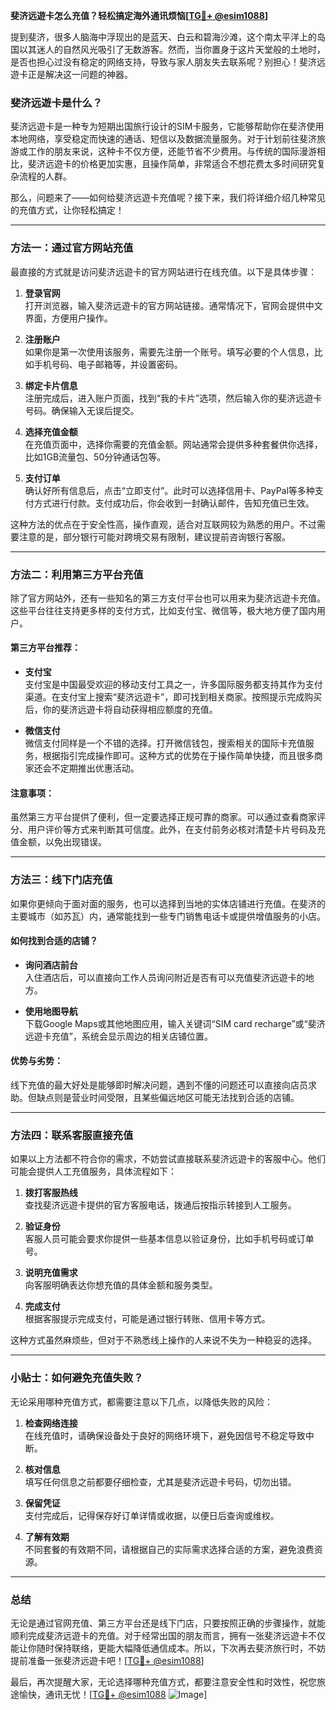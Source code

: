 **斐济远遊卡怎么充值？轻松搞定海外通讯烦恼[[TG💪+ @esim1088](https://t.me/s/esim1088)]**

提到斐济，很多人脑海中浮现出的是蓝天、白云和碧海沙滩，这个南太平洋上的岛国以其迷人的自然风光吸引了无数游客。然而，当你置身于这片天堂般的土地时，是否也担心过没有稳定的网络支持，导致与家人朋友失去联系呢？别担心！斐济远遊卡正是解决这一问题的神器。

### 斐济远遊卡是什么？

斐济远遊卡是一种专为短期出国旅行设计的SIM卡服务，它能够帮助你在斐济使用本地网络，享受稳定而快速的通话、短信以及数据流量服务。对于计划前往斐济旅游或工作的朋友来说，这种卡不仅方便，还能节省不少费用。与传统的国际漫游相比，斐济远遊卡的价格更加实惠，且操作简单，非常适合不想花费太多时间研究复杂流程的人群。

那么，问题来了——如何给斐济远遊卡充值呢？接下来，我们将详细介绍几种常见的充值方式，让你轻松搞定！

---

### 方法一：通过官方网站充值

最直接的方式就是访问斐济远遊卡的官方网站进行在线充值。以下是具体步骤：

1. **登录官网**  
   打开浏览器，输入斐济远遊卡的官方网站链接。通常情况下，官网会提供中文界面，方便用户操作。

2. **注册账户**  
   如果你是第一次使用该服务，需要先注册一个账号。填写必要的个人信息，比如手机号码、电子邮箱等，并设置密码。

3. **绑定卡片信息**  
   注册完成后，进入账户页面，找到“我的卡片”选项，然后输入你的斐济远遊卡号码。确保输入无误后提交。

4. **选择充值金额**  
   在充值页面中，选择你需要的充值金额。网站通常会提供多种套餐供你选择，比如1GB流量包、50分钟通话包等。

5. **支付订单**  
   确认好所有信息后，点击“立即支付”。此时可以选择信用卡、PayPal等多种支付方式进行付款。支付成功后，你会收到一封确认邮件，告知充值已生效。

这种方法的优点在于安全性高，操作直观，适合对互联网较为熟悉的用户。不过需要注意的是，部分银行可能对跨境交易有限制，建议提前咨询银行客服。

---

### 方法二：利用第三方平台充值

除了官方网站外，还有一些知名的第三方支付平台也可以用来为斐济远遊卡充值。这些平台往往支持更多样的支付方式，比如支付宝、微信等，极大地方便了国内用户。

#### 第三方平台推荐：
- **支付宝**  
  支付宝是中国最受欢迎的移动支付工具之一，许多国际服务都支持其作为支付渠道。在支付宝上搜索“斐济远遊卡”，即可找到相关商家。按照提示完成购买后，你的斐济远遊卡将自动获得相应额度的充值。

- **微信支付**  
  微信支付同样是一个不错的选择。打开微信钱包，搜索相关的国际卡充值服务，根据指引完成操作即可。这种方式的优势在于操作简单快捷，而且很多商家还会不定期推出优惠活动。

#### 注意事项：
虽然第三方平台提供了便利，但一定要选择正规可靠的商家。可以通过查看商家评分、用户评价等方式来判断其可信度。此外，在支付前务必核对清楚卡片号码及充值金额，以免出现错误。

---

### 方法三：线下门店充值

如果你更倾向于面对面的服务，也可以选择到当地的实体店铺进行充值。在斐济的主要城市（如苏瓦）内，通常能找到一些专门销售电话卡或提供增值服务的小店。

#### 如何找到合适的店铺？
- **询问酒店前台**  
  入住酒店后，可以直接向工作人员询问附近是否有可以充值斐济远遊卡的地方。

- **使用地图导航**  
  下载Google Maps或其他地图应用，输入关键词“SIM card recharge”或“斐济远遊卡充值”，系统会显示周边的相关店铺位置。

#### 优势与劣势：
线下充值的最大好处是能够即时解决问题，遇到不懂的问题还可以直接向店员求助。但缺点则是营业时间受限，且某些偏远地区可能无法找到合适的店铺。

---

### 方法四：联系客服直接充值

如果以上方法都不符合你的需求，不妨尝试直接联系斐济远遊卡的客服中心。他们可能会提供人工充值服务，具体流程如下：

1. **拨打客服热线**  
   查找斐济远遊卡提供的官方客服电话，拨通后按指示转接到人工服务。

2. **验证身份**  
   客服人员可能会要求你提供一些基本信息以验证身份，比如手机号码或订单号。

3. **说明充值需求**  
   向客服明确表达你想充值的具体金额和服务类型。

4. **完成支付**  
   根据客服提示完成支付，可能是通过银行转账、信用卡等方式。

这种方式虽然麻烦些，但对于不熟悉线上操作的人来说不失为一种稳妥的选择。

---

### 小贴士：如何避免充值失败？

无论采用哪种充值方式，都需要注意以下几点，以降低失败的风险：

1. **检查网络连接**  
   在线充值时，请确保设备处于良好的网络环境下，避免因信号不稳定导致中断。

2. **核对信息**  
   填写任何信息之前都要仔细检查，尤其是斐济远遊卡号码，切勿出错。

3. **保留凭证**  
   支付完成后，记得保存好订单详情或收据，以便日后查询或维权。

4. **了解有效期**  
   不同套餐的有效期不同，请根据自己的实际需求选择合适的方案，避免浪费资源。

---

### 总结

无论是通过官网充值、第三方平台还是线下门店，只要按照正确的步骤操作，就能顺利完成斐济远遊卡的充值。对于经常出国的朋友而言，拥有一张斐济远遊卡不仅能让你随时保持联络，更能大幅降低通信成本。所以，下次再去斐济旅行时，不妨提前准备一张斐济远遊卡吧！[[TG💪+ @esim1088](https://t.me/s/esim1088)]

最后，再次提醒大家，无论选择哪种充值方式，都要注意安全性和时效性，祝您旅途愉快，通讯无忧！[[TG💪+ @esim1088](https://t.me/s/esim1088) ![Image](https://i.postimg.cc/4NQfJmqS/Snipaste-2025-05-13-00-14-12.png)]